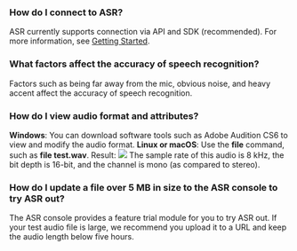 ### How do I connect to ASR?
ASR currently supports connection via API and SDK (recommended). For more information, see [Getting Started](https://intl.cloud.tencent.com/document/product/1118/43355).

### What factors affect the accuracy of speech recognition?
Factors such as being far away from the mic, obvious noise, and heavy accent affect the accuracy of speech recognition.

### How do I view audio format and attributes?
**Windows**:
You can download software tools such as Adobe Audition CS6 to view and modify the audio format.
**Linux or macOS**:
Use the **file** command, such as **file test.wav**.
Result:
![](https://main.qcloudimg.com/raw/769ec09e032d1a3d8b03749fe2039f34.png)
The sample rate of this audio is 8 kHz, the bit depth is 16-bit, and the channel is mono (as compared to stereo).

### How do I update a file over 5 MB in size to the ASR console to try ASR out?
The ASR console provides a feature trial module for you to try ASR out. If your test audio file is large, we recommend you upload it to a URL and keep the audio length below five hours.

